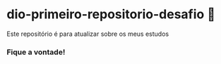 # dio-primeiro-repositorio-desafio :file_folder:
Este repositório é para atualizar sobre os meus estudos

### Fique a vontade!

